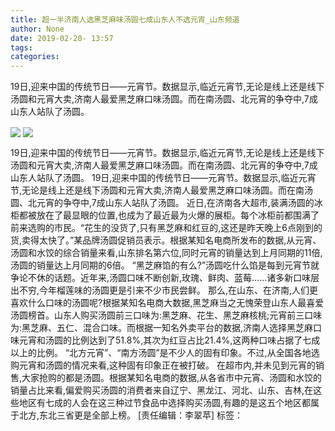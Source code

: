 ```yaml
---
title: 超一半济南人选黑芝麻味汤圆七成山东人不选元宵_山东频道
author: None
date: 2019-02-20- 13:57
tags: 
categories: 
---
```

19日,迎来中国的传统节日——元宵节。数据显示,临近元宵节,无论是线上还是线下汤圆和元宵大卖,济南人最爱黑芝麻口味汤圆。而在南汤圆、北元宵的争夺中,7成山东人站队了汤圆。
<!-- more -->
                
<img align="center" border="0" src="http://p2.ifengimg.com/fck/2019_08/44910bdd0770dab_w350_h262.jpg" />
                
<img align="center" border="0" src="http://p2.ifengimg.com/a/2016/0810/204c433878d5cf9size1_w16_h16.png" />
            
19日,迎来中国的传统节日——元宵节。数据显示,临近元宵节,无论是线上还是线下汤圆和元宵大卖,济南人最爱黑芝麻口味汤圆。而在南汤圆、北元宵的争夺中,7成山东人站队了汤圆。
19日,迎来中国的传统节日——元宵节。数据显示,临近元宵节,无论是线上还是线下汤圆和元宵大卖,济南人最爱黑芝麻口味汤圆。而在南汤圆、北元宵的争夺中,7成山东人站队了汤圆。
近日,在济南各大超市,装满汤圆的冰柜都被放在了最显眼的位置,也成为了最近最为火爆的展柜。每个冰柜前都围满了前来选购的市民。“花生的没货了,只有黑芝麻和红豆的,这还是昨天晚上6点刚到的货,卖得太快了。”某品牌汤圆促销员表示。根据某知名电商所发布的数据,从元宵、汤圆和水饺的综合销量来看,山东排名第六位,同时元宵的销量达到上月同期的11倍,汤圆的销量达上月同期的6倍。
“黑芝麻馅的有么?”汤圆吃什么馅是每到元宵节就争论不休的话题。近年来,汤圆口味不断创新,玫瑰、鲜肉、蓝莓……诸多新口味层出不穷,今年榴莲味的汤圆更是引来不少市民尝鲜。
那么,在山东、在济南,人们更喜欢什么口味的汤圆呢?根据某知名电商大数据,黑芝麻当之无愧荣登山东人最喜爱汤圆榜首。山东人购买汤圆前三口味为:黑芝麻、花生、黑芝麻核桃;元宵前三口味为:黑芝麻、五仁、混合口味。而根据一知名外卖平台的数据,济南人选择黑芝麻口味元宵和汤圆的比例达到了51.8%,其次为红豆占比21.4%,这两种口味占据了七成以上的比例。
“北方元宵”、“南方汤圆”是不少人的固有印象。不过,从全国各地选购元宵和汤圆的情况来看,这种固有印象正在被打破。
在超市内,并未见到元宵的销售,大家抢购的都是汤圆。根据某知名电商的数据,从各省市中元宵、汤圆和水饺的销量占比来看,偏爱购买汤圆的消费者来自辽宁、黑龙江、河北、山东、吉林,在这些地区有七成的人会在这三种过节食品中选择购买汤圆,有趣的是这五个地区都属于北方,东北三省更是全部上榜。
[责任编辑：李翠苹]
标签：
 
             
